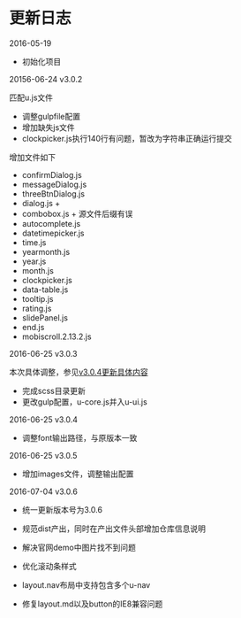 # 更新日志

2016-05-19

- 初始化项目

20156-06-24 v3.0.2

匹配u.js文件

- 调整gulpfile配置
- 增加缺失js文件
- clockpicker.js执行140行有问题，暂改为字符串正确运行提交

增加文件如下

* confirmDialog.js
* messageDialog.js
* threeBtnDialog.js
* dialog.js +
* combobox.js + 源文件后缀有误
* autocomplete.js
* datetimepicker.js
* time.js
* yearmonth.js
* year.js
* month.js
* clockpicker.js
* data-table.js
* tooltip.js
* rating.js
* slidePanel.js
* end.js
* mobiscroll.2.13.2.js

2016-06-25 v3.0.3

本次具体调整，参见[v3.0.4更新具体内容](https://github.com/iuap-design/iuap-design/issues/9)
- 完成scss目录更新
- 更改gulp配置，u-core.js并入u-ui.js

2016-06-25 v3.0.4

- 调整font输出路径，与原版本一致

2016-06-25 v3.0.5

- 增加images文件，调整输出配置

2016-07-04 v3.0.6

- 统一更新版本号为3.0.6

- 规范dist产出，同时在产出文件头部增加仓库信息说明

- 解决官网demo中图片找不到问题

- 优化滚动条样式

- layout.nav布局中支持包含多个u-nav

- 修复layout.md以及button的IE8兼容问题